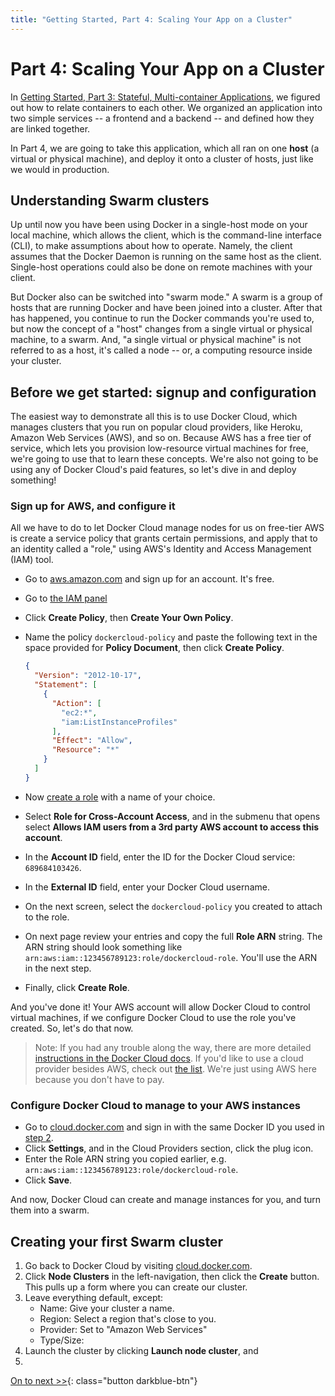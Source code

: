 ```yaml
---
title: "Getting Started, Part 4: Scaling Your App on a Cluster"
---
```


# Part 4: Scaling Your App on a Cluster

In [Getting Started, Part 3: Stateful, Multi-container Applications](part3.md),
we figured out how to relate containers to each other. We organized an
application into two simple services -- a frontend and a backend -- and defined
how they are linked together.

In Part 4, we are going to take this application, which all ran on one **host**
(a virtual or physical machine), and deploy it onto a cluster of hosts, just
like we would in production.

## Understanding Swarm clusters

Up until now you have been using Docker in a single-host mode on your local
machine, which allows the client, which is the command-line interface (CLI), to
make assumptions about how to operate. Namely, the client assumes that the
Docker Daemon is running on the same host as the client. Single-host operations
could also be done on remote machines with your client.

But Docker also can be switched into "swarm mode." A swarm is a group of hosts
that are running Docker and have been joined into a cluster. After that has
happened, you continue to run the Docker commands you're used to, but now the
concept of a "host" changes from a single virtual or physical machine, to a
swarm. And, "a single virtual or physical machine" is not referred to as a host,
it's called a node -- or, a computing resource inside your cluster.

## Before we get started: signup and configuration

The easiest way to demonstrate all this is to use Docker Cloud, which manages
clusters that you run on popular cloud providers, like Heroku, Amazon Web
Services (AWS), and so on. Because AWS has a free tier of service, which lets
you provision low-resource virtual machines for free, we're going to use that
to learn these concepts. We're also not going to be using any of Docker Cloud's
paid features, so let's dive in and deploy something!

### Sign up for AWS, and configure it

All we have to do to let Docker Cloud manage nodes for us on free-tier AWS is
create a service policy that grants certain permissions, and apply that to an
identity called a "role," using AWS's Identity and Access Management (IAM) tool.

-   Go to [aws.amazon.com](https://aws.amazon.com) and sign up for an account. It's free.
-   Go to [the IAM panel](https://console.aws.amazon.com/iam/home#policies)
-   Click **Create Policy**, then **Create Your Own Policy**.
-   Name the policy `dockercloud-policy` and paste the following text in the
    space provided for **Policy Document**, then click **Create Policy**.

    ```json
    {
      "Version": "2012-10-17",
      "Statement": [
        {
          "Action": [
            "ec2:*",
            "iam:ListInstanceProfiles"
          ],
          "Effect": "Allow",
          "Resource": "*"
        }
      ]
    }
    ```
-   Now [create a role](https://console.aws.amazon.com/iam/home#roles) with a name
    of your choice.
-   Select **Role for Cross-Account Access**, and in the submenu that opens select **Allows IAM users from a 3rd party AWS account to access this account**.
-   In the **Account ID** field, enter the ID for the Docker Cloud service: `689684103426`.
-   In the **External ID** field, enter your Docker Cloud username.
-   On the next screen, select the `dockercloud-policy` you created to attach to the role.
-   On next page review your entries and copy the full **Role ARN** string. The
    ARN string should look something like `arn:aws:iam::123456789123:role/dockercloud-role`. You'll use the ARN in the next step.
-   Finally, click **Create Role**.

And you've done it! Your AWS account will allow Docker Cloud to control
virtual machines, if we configure Docker Cloud to use the role you've created.
So, let's do that now.

> Note: If you had any trouble along the way, there are more detailed
  [instructions in the Docker Cloud docs](/docker-cloud/infrastructure/link-aws.md).
  If you'd like to use a cloud provider besides AWS, check out
  [the list](/docker-cloud/infrastructure/index.md). We're just using AWS here
  because you don't have to pay.

### Configure Docker Cloud to manage to your AWS instances

- Go to [cloud.docker.com](http://cloud.docker.com) and sign in with the
  same Docker ID you used in [step 2](/getting-started/step2.md).
- Click **Settings**, and in the Cloud Providers section, click the plug icon.
- Enter the Role ARN string you copied earlier, e.g. `arn:aws:iam::123456789123:role/dockercloud-role`.
- Click **Save**.

And now, Docker Cloud can create and manage instances for you, and turn them
into a swarm.

## Creating your first Swarm cluster

1.  Go back to Docker Cloud by visiting [cloud.docker.com](https://cloud.docker.com).
2.  Click **Node Clusters** in the left-navigation, then click the **Create** button.
    This pulls up a form where you can create our cluster.
3.  Leave everything default, except:
    - Name: Give your cluster a name.
    - Region: Select a region that's close to you. 
    - Provider: Set to "Amazon Web Services"
    - Type/Size:
4.  Launch the cluster by clicking **Launch node cluster**, and
5.


[On to next >>](part5.md){: class="button darkblue-btn"}
